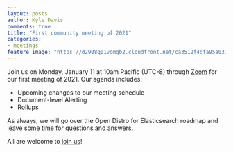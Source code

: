 ```yaml
---
layout: posts
author: Kyle Davis
comments: true
title: "First community meeting of 2021"
categories:
- meetings
feature_image: "https://d2908q01vomqb2.cloudfront.net/ca3512f4dfa95a03169c5a670a4c91a19b3077b4/2019/03/26/open_disto-elasticsearch-logo-800x400.jpg"
---
```


Join us on Monday, January 11 at 10am Pacific (UTC-8) through [Zoom](https://www.meetup.com/Open-Distro-for-Elasticsearch-Meetup-Group/events/thmcwrycccbpb) for our first meeting of 2021. Our agenda includes:

* Upcoming changes to our meeting schedule
* Document-level Alerting
* Rollups

As always, we will go over the Open Distro for Elasticsearch roadmap and leave some time for questions and answers.

All are welcome to [join us](https://www.meetup.com/Open-Distro-for-Elasticsearch-Meetup-Group/events/thmcwrycccbpb)!